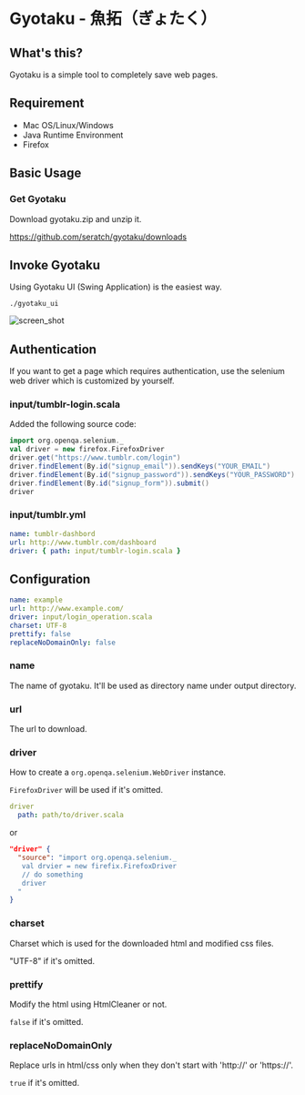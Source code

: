 # Gyotaku - 魚拓（ぎょたく）

## What's this?

Gyotaku is a simple tool to completely save web pages.

## Requirement

- Mac OS/Linux/Windows
- Java Runtime Environment
- Firefox

## Basic Usage

### Get Gyotaku

Download gyotaku.zip and unzip it.

https://github.com/seratch/gyotaku/downloads


## Invoke Gyotaku

Using Gyotaku UI (Swing Application) is the easiest way.

```
./gyotaku_ui
````

![screen_shot](https://github.com/seratch/gyotaku/raw/master/img/gyotaku_screen_shot.png)


## Authentication

If you want to get a page which requires authentication, use the selenium web driver which is customized by yourself.

### input/tumblr-login.scala

Added the following source code:

```scala
import org.openqa.selenium._
val driver = new firefox.FirefoxDriver
driver.get("https://www.tumblr.com/login")
driver.findElement(By.id("signup_email")).sendKeys("YOUR_EMAIL")
driver.findElement(By.id("signup_password")).sendKeys("YOUR_PASSWORD")
driver.findElement(By.id("signup_form")).submit()
driver
```

### input/tumblr.yml

```yml
name: tumblr-dashbord
url: http://www.tumblr.com/dashboard
driver: { path: input/tumblr-login.scala }
```


## Configuration

```yml
name: example
url: http://www.example.com/
driver: input/login_operation.scala
charset: UTF-8
prettify: false
replaceNoDomainOnly: false
```

### name

The name of gyotaku. It'll be used as directory name under output directory.

### url

The url to download.

### driver

How to create a `org.openqa.selenium.WebDriver` instance. 

`FirefoxDriver` will be used if it's omitted.

```yml
driver
  path: path/to/driver.scala
```

or

```json
"driver" { 
  "source": "import org.openqa.selenium._
   val drvier = new firefix.FirefoxDriver
   // do something
   driver
  " 
}
```

### charset

Charset which is used for the downloaded html and modified css files. 

"UTF-8" if it's omitted.

### prettify

Modify the html using HtmlCleaner or not. 

`false` if it's omitted.

### replaceNoDomainOnly

Replace urls in html/css only when they don't start with 'http://' or 'https://'.

`true` if it's omitted.
 

